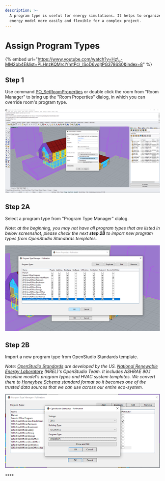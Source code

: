 ```yaml
---
description: >-
  A program type is useful for energy simulations. It helps to organize and edit
  energy model more easily and flexible for a complex project.
---
```


# Assign Program Types

{% embed url="https://www.youtube.com/watch?v=Hz\_-MM2bb4E&list=PLHnzKQMrclYmtPc\_ISoD6vdjtPG3786S0&index=8" %}

## **Step 1**

Use command [PO\_SetRoomProperties](../pollination-commands-for-rhino/po_setroomproperties.md) or double click the room from "Room Manager" to bring up the "Room Properties" dialog, in which you can override room's program type.

![Set room&apos;s program type from Room Properties dialog](../../.gitbook/assets/image%20%2878%29.png)

## **Step 2A**

Select a program type from "Program Type Manager" dialog.

_Note: at the beginning, you may not have all program types that are listed in below screenshot, please check the next **step 2B** to import new program types from OpenStudio Standards templates._

![Program Type Manager](../../.gitbook/assets/image%20%2871%29.png)

## **Step 2B**

Import a new program type from OpenStudio Standards template.

_Note:_ [_OpenStudio Standards_](https://github.com/NREL/openstudio-standards/) _are developed by the US._ [_National Renewable Energy Laboratory_](https://www.nrel.gov/) _\(NREL\)'s OpenStudio Team. It includes ASHRAE 90.1 baseline model's program types and HVAC system templates. We convert them to_ [_Honeybee Schema_](https://www.ladybug.tools/honeybee-schema/model.html) _standard format so it becomes one of the trusted data sources that we can use across our entire eco-system._

![](../../.gitbook/assets/image%20%2863%29.png)

\*\*\*\*



